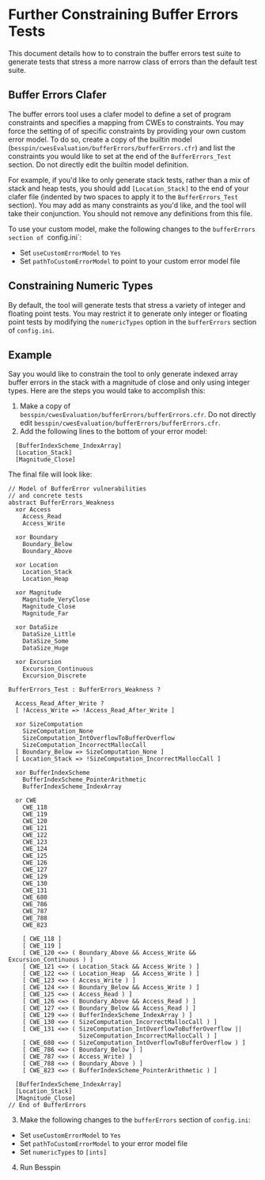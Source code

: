 # Further Constraining Buffer Errors Tests #

This document details how to to constrain the buffer errors test suite
to generate tests that stress a more narrow class of errors than the default
test suite.

## Buffer Errors Clafer ##

The buffer errors tool uses a clafer model to define a set of program
constraints and specifies a mapping from CWEs to constraints.  You may force
the setting of of specific constraints by providing your own custom error
model.  To do so, create a copy of the builtin model
(`besspin/cwesEvaluation/bufferErrors/bufferErrors.cfr`) and list the constraints
you would like to set at the end of the `BufferErrors_Test` section.  Do not
directly edit the builtin model definition.

For example, if you'd like to only generate stack tests, rather than a mix of
stack and heap tests, you should add `[Location_Stack]` to the end of your
clafer file (indented by two spaces to apply it to the `BufferErrors_Test`
section).  You may add as many constraints as you'd like, and the tool will
take their conjunction.  You should not remove any definitions from this file.

To use your custom model, make the following changes to the `bufferErrors
section of `config.ini`:
* Set `useCustomErrorModel` to `Yes`
* Set `pathToCustomErrorModel` to point to your custom error model file

## Constraining Numeric Types ##

By default, the tool will generate tests that stress a variety of integer and
floating point tests.  You may restrict it to generate only integer or floating
point tests by modifying the `numericTypes` option in the `bufferErrors`
section of `config.ini`.

## Example ##

Say you would like to constrain the tool to only generate indexed array
buffer errors in the stack with a magnitude of close and only using integer
types.  Here are the steps you would take to accomplish this:

1. Make a copy of `besspin/cwesEvaluation/bufferErrors/bufferErrors.cfr`.  Do not
   directly edit `besspin/cwesEvaluation/bufferErrors/bufferErrors.cfr`.
2. Add the following lines to the bottom of your error model:
```
  [BufferIndexScheme_IndexArray]
  [Location_Stack]
  [Magnitude_Close]
```
  The final file will look like:
```
// Model of BufferError vulnerabilities
// and concrete tests
abstract BufferErrors_Weakness
  xor Access
    Access_Read
    Access_Write

  xor Boundary
    Boundary_Below
    Boundary_Above

  xor Location
    Location_Stack
    Location_Heap
    
  xor Magnitude
    Magnitude_VeryClose
    Magnitude_Close
    Magnitude_Far

  xor DataSize
    DataSize_Little
    DataSize_Some
    DataSize_Huge

  xor Excursion
    Excursion_Continuous
    Excursion_Discrete

BufferErrors_Test : BufferErrors_Weakness ?

  Access_Read_After_Write ?
  [ !Access_Write => !Access_Read_After_Write ]

  xor SizeComputation
    SizeComputation_None
    SizeComputation_IntOverflowToBufferOverflow
    SizeComputation_IncorrectMallocCall
  [ Boundary_Below => SizeComputation_None ]
  [ Location_Stack => !SizeComputation_IncorrectMallocCall ]

  xor BufferIndexScheme
    BufferIndexScheme_PointerArithmetic
    BufferIndexScheme_IndexArray

  or CWE
    CWE_118
    CWE_119
    CWE_120
    CWE_121
    CWE_122
    CWE_123
    CWE_124
    CWE_125
    CWE_126
    CWE_127
    CWE_129
    CWE_130
    CWE_131
    CWE_680
    CWE_786
    CWE_787
    CWE_788
    CWE_823

    [ CWE_118 ]
    [ CWE_119 ]
    [ CWE_120 <=> ( Boundary_Above && Access_Write && Excursion_Continuous ) ]
    [ CWE_121 <=> ( Location_Stack && Access_Write ) ]
    [ CWE_122 <=> ( Location_Heap  && Access_Write ) ]
    [ CWE_123 <=> ( Access_Write ) ]
    [ CWE_124 <=> ( Boundary_Below && Access_Write ) ]
    [ CWE_125 <=> ( Access_Read ) ]
    [ CWE_126 <=> ( Boundary_Above && Access_Read ) ]
    [ CWE_127 <=> ( Boundary_Below && Access_Read ) ]
    [ CWE_129 <=> ( BufferIndexScheme_IndexArray ) ]
    [ CWE_130 <=> ( SizeComputation_IncorrectMallocCall ) ]
    [ CWE_131 <=> ( SizeComputation_IntOverflowToBufferOverflow ||
                    SizeComputation_IncorrectMallocCall ) ]
    [ CWE_680 <=> ( SizeComputation_IntOverflowToBufferOverflow ) ]
    [ CWE_786 <=> ( Boundary_Below ) ]
    [ CWE_787 <=> ( Access_Write) ]
    [ CWE_788 <=> ( Boundary_Above ) ]
    [ CWE_823 <=> ( BufferIndexScheme_PointerArithmetic ) ]

  [BufferIndexScheme_IndexArray]
  [Location_Stack]
  [Magnitude_Close]
// End of BufferErrors
```
3. Make the following changes to the `bufferErrors` section of `config.ini`:
  * Set `useCustomErrorModel` to `Yes`
  * Set `pathToCustomErrorModel` to your error model file
  * Set `numericTypes` to `[ints]`
4. Run Besspin
